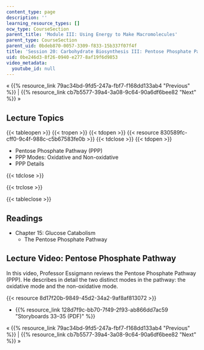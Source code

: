 ```yaml
---
content_type: page
description: ''
learning_resource_types: []
ocw_type: CourseSection
parent_title: 'Module III: Using Energy to Make Macromolecules'
parent_type: CourseSection
parent_uid: 0bdeb870-0057-3309-f833-15b337f07f4f
title: 'Session 20: Carbohydrate Biosynthesis III: Pentose Phosphate Pathway'
uid: 0be246d3-8f26-0940-e277-8af19f6d9853
video_metadata:
  youtube_id: null
---
```


« {{% resource_link 79ac34bd-9fd5-247a-fbf7-f168dd133ab4 "Previous" %}} | {{% resource_link cb7b5577-39a4-3a08-9c64-90a6df6bee82 "Next" %}} »

Lecture Topics
--------------

{{< tableopen >}}
{{< tropen >}}
{{< tdopen >}}
{{< resource 830589fc-cff0-9c4f-988c-c5b67583fe0b >}}
{{< tdclose >}}
{{< tdopen >}}


*   Pentose Phosphate Pathway (PPP)
*   PPP Modes: Oxidative and Non-oxidative
*   PPP Details


{{< tdclose >}}

{{< trclose >}}

{{< tableclose >}}

Readings
--------

*   Chapter 15: Glucose Catabolism
    *   The Pentose Phosphate Pathway

Lecture Video: Pentose Phosphate Pathway
----------------------------------------

In this video, Professor Essigmann reviews the Pentose Phosphate Pathway (PPP). He describes in detail the two distinct modes in the pathway: the oxidative mode and the non-oxidative mode.

{{< resource 8d17f20b-9849-45d2-34a2-9af8af813072 >}}

*   {{% resource_link 128d7f9c-bb70-7f49-2f93-ab866dd7ac59 "Storyboards 33–35 (PDF)" %}}

« {{% resource_link 79ac34bd-9fd5-247a-fbf7-f168dd133ab4 "Previous" %}} | {{% resource_link cb7b5577-39a4-3a08-9c64-90a6df6bee82 "Next" %}} »